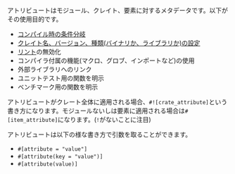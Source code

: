 <!-- An attribute is metadata applied to some module, crate or item. This metadata
can be used to/for: -->
アトリビュートはモジュール、クレイト、要素に対するメタデータです。以下がその使用目的です。

<!-- TODO: Link these to their respective examples -->
<!-- * [conditional compilation of code][cfg]
* [set crate name, version and type (binary or library)][crate]
* disable [lints][lint] (warnings)
* enable compiler features (macros, glob imports, etc.)
* link to a foreign library
* mark functions as unit tests
* mark functions that will be part of a benchmark -->
* [コンパイル時の条件分岐][cfg]
* [クレイト名、バージョン、種類(バイナリか、ライブラリか)の設定][crate]
* [リント][lint]の無効化
* コンパイラ付属の機能(マクロ、グロブ、インポートなど)の使用
* 外部ライブラリへのリンク
* ユニットテスト用の関数を明示
* ベンチマーク用の関数を明示

<!-- When attributes apply to a whole crate, their syntax is `#![crate_attribute]`,
and when they apply to a module or item, the syntax is `#[item_attribute]`
(notice the missing bang `!`). -->
アトリビュートがクレート全体に適用される場合、`#![crate_attribute]`という書き方になります。モジュールないしは要素に適用される場合は`#[item_attribute]`になります。(`!`がないことに注目)

<!-- Attributes can take arguments with different syntaxes: -->
アトリビュートは以下の様な書き方で引数を取ることができます。

* `#[attribute = "value"]`
* `#[attribute(key = "value")]`
* `#[attribute(value)]`

[cfg]: /attribute/cfg.html
[crate]: /attribute/crate.html
[lint]: https://en.wikipedia.org/wiki/Lint_%28software%29
